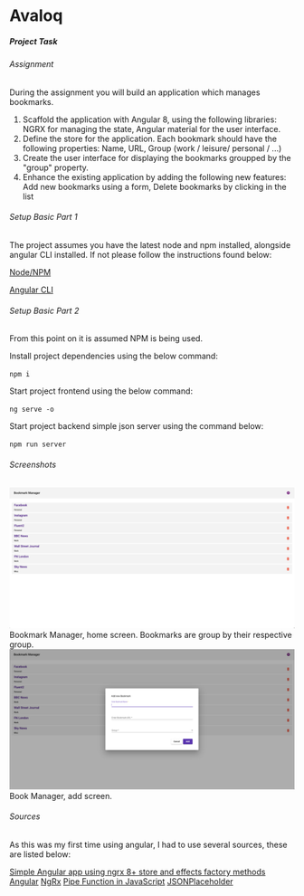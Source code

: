 # Avaloq

##### Project Task

###### Assignment

During the assignment you will build an application which manages bookmarks.

1. Scaffold the application with Angular 8, using the following libraries: NGRX for managing the state, Angular material for the user interface.
2. Define the store for the application. Each bookmark should have the following properties: Name, URL, Group (work / leisure/ personal / ...)
3. Create the user interface for displaying the bookmarks groupped by the "group" property.
4. Enhance the existing application by adding the following new features: Add new bookmarks using a form, Delete bookmarks by clicking in the list

###### Setup Basic Part 1

The project assumes you have the latest node and npm installed, alongside angular CLI installed. If not please follow the instructions found below:

[Node/NPM](https://nodejs.org/en/docs/)

[Angular CLI](https://cli.angular.io/)

###### Setup Basic Part 2

From this point on it is assumed NPM is being used.

Install project dependencies using the below command:

`npm i `

Start project frontend using the below command:

`ng serve -o`

Start project backend simple json server using the command below:

`npm run server`

###### Screenshots

![Homepage](/screenshots/shot_1.png)
Bookmark Manager, home screen. Bookmarks are group by their respective group.
![Add Bookmark](/screenshots/shot_2.png)
Book Manager, add screen.

###### Sources

As this was my first time using angular, I had to use several sources, these are listed below:

[Simple Angular app using ngrx 8+ store and effects factory methods](https://medium.com/@RupaniChirag/simple-angular-app-using-ngrx-8-store-and-effects-factory-methods-f3423b9f6d3b)
[Angular](https://angular.io/)
[NgRx](https://ngrx.io/docs)
[Pipe Function in JavaScript](https://medium.com/@venomnert/pipe-function-in-javascript-8a22097a538e)
[JSONPlaceholder](http://jsonplaceholder.typicode.com/)
